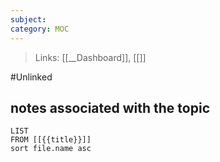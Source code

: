 ```yaml
---
subject: 
category: MOC
---
```

>Links: [[__Dashboard]], [[]]

#Unlinked 

## notes associated with the topic
```dataview
LIST 
FROM [[{{title}}]]
sort file.name asc
```
